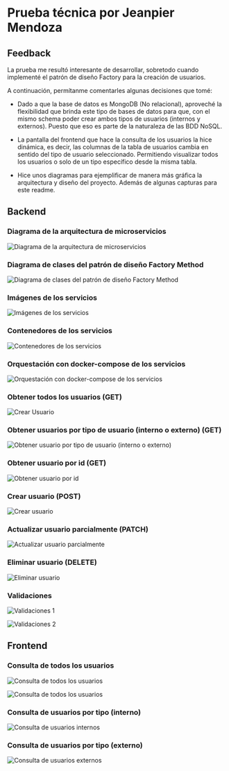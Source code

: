 # Prueba técnica por Jeanpier Mendoza

## Feedback

La prueba me resultó interesante de desarrollar, sobretodo cuando implementé el patrón de diseño Factory para la creación de usuarios.

A continuación, permítanme comentarles algunas decisiones que tomé:

- Dado a que la base de datos es MongoDB (No relacional), aproveché la flexibilidad que brinda este tipo de bases de datos para que, con el mismo schema poder crear ambos tipos de usuarios (internos y externos). Puesto que eso es parte de la naturaleza de las BDD NoSQL.

- La pantalla del frontend que hace la consulta de los usuarios la hice dinámica, es decir, las columnas de la tabla de usuarios cambia en sentido del tipo de usuario seleccionado. Permitiendo visualizar todos los usuarios o solo de un tipo específico desde la misma tabla.

- Hice unos diagramas para ejemplificar de manera más gráfica la arquitectura y diseño del proyecto. Además de algunas capturas para este readme.

## Backend

### Diagrama de la arquitectura de microservicios

![Diagrama de la arquitectura de microservicios](https://raw.githubusercontent.com/jeanpierm/prueba-gizlo/master/captures/microservices-diagram.png)

### Diagrama de clases del patrón de diseño Factory Method

![Diagrama de clases del patrón de diseño Factory Method](https://raw.githubusercontent.com/jeanpierm/prueba-gizlo/master/captures/factory-diagram.png)

### Imágenes de los servicios

![Imágenes de los servicios](https://raw.githubusercontent.com/jeanpierm/prueba-gizlo/master/captures/microservices-images.png)

### Contenedores de los servicios

![Contenedores de los servicios](https://raw.githubusercontent.com/jeanpierm/prueba-gizlo/master/captures/microservices-containers.png)

### Orquestación con docker-compose de los servicios

![Orquestación con docker-compose de los servicios](https://raw.githubusercontent.com/jeanpierm/prueba-gizlo/master/captures/microservices-running.png)

### Obtener todos los usuarios (GET)

![Crear Usuario](https://raw.githubusercontent.com/jeanpierm/prueba-gizlo/master/captures/get-users.png)

### Obtener usuarios por tipo de usuario (interno o externo) (GET)

![Obtener usuario por tipo de usuario (interno o externo)](https://raw.githubusercontent.com/jeanpierm/prueba-gizlo/master/captures/get-users-by-type.png)

### Obtener usuario por id (GET)

![Obtener usuario por id](https://raw.githubusercontent.com/jeanpierm/prueba-gizlo/master/captures/get-user-by-id.png)

### Crear usuario (POST)

![Crear usuario](https://raw.githubusercontent.com/jeanpierm/prueba-gizlo/master/captures/create-user.png)

### Actualizar usuario parcialmente (PATCH)

![Actualizar usuario parcialmente](https://raw.githubusercontent.com/jeanpierm/prueba-gizlo/master/captures/update-user.png)

### Eliminar usuario (DELETE)

![Eliminar usuario](https://raw.githubusercontent.com/jeanpierm/prueba-gizlo/master/captures/delete-user.png)

### Validaciones

![Validaciones 1](https://raw.githubusercontent.com/jeanpierm/prueba-gizlo/master/captures/validation-1.png)

![Validaciones 2](https://raw.githubusercontent.com/jeanpierm/prueba-gizlo/master/captures/validation-2.png)

## Frontend

### Consulta de todos los usuarios

![Consulta de todos los usuarios](https://raw.githubusercontent.com/jeanpierm/prueba-gizlo/master/captures/ui-1.png)

![Consulta de todos los usuarios](https://raw.githubusercontent.com/jeanpierm/prueba-gizlo/master/captures/ui-4.png)

### Consulta de usuarios por tipo (interno)

![Consulta de usuarios internos](https://raw.githubusercontent.com/jeanpierm/prueba-gizlo/master/captures/ui-2.png)

### Consulta de usuarios por tipo (externo)

![Consulta de usuarios externos](https://raw.githubusercontent.com/jeanpierm/prueba-gizlo/master/captures/ui-3.png)
